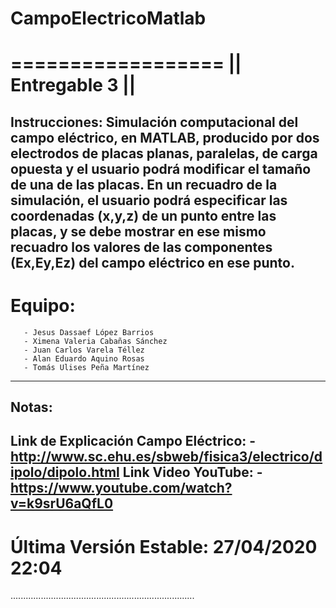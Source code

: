 # CampoElectricoMatlab
==================
|| Entregable 3 ||
===================
Instrucciones: Simulación computacional del campo eléctrico, en MATLAB, 
producido por dos electrodos de placas planas, paralelas, de carga opuesta y el usuario podrá modificar el tamaño de una de las placas. 
En un recuadro de la simulación, el usuario podrá especificar las coordenadas (x,y,z) de un punto entre las placas, y se debe mostrar en 
ese mismo recuadro los valores de las componentes (Ex,Ey,Ez) del campo eléctrico en ese punto.
------------------------------------------------------------------------
Equipo:
=======
       - Jesus Dassaef López Barrios
       - Ximena Valeria Cabañas Sánchez
       - Juan Carlos Varela Téllez
       - Alan Eduardo Aquino Rosas
       - Tomás Ulises Peña Martínez
-------------------------------------------------------------------------
Notas:
------
   Link de Explicación Campo Eléctrico:
       - http://www.sc.ehu.es/sbweb/fisica3/electrico/dipolo/dipolo.html
   Link Video YouTube:
       - https://www.youtube.com/watch?v=k9srU6aQfL0
-----------------------------------------------------------------------
Última Versión Estable: 27/04/2020 22:04
=========================================================================

.........................................................................
